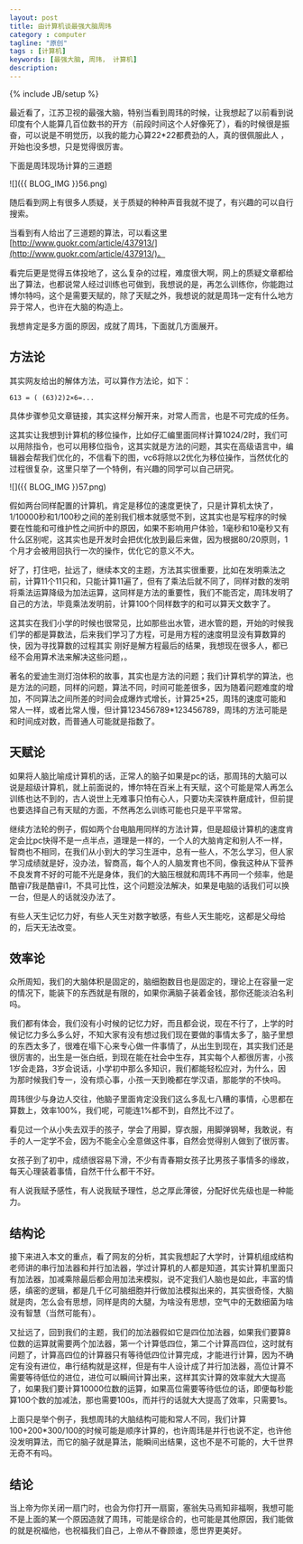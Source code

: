 ```yaml
---
layout: post
title: 由计算机谈最强大脑周玮
category : computer
tagline: "原创"
tags : [计算机]
keywords: [最强大脑, 周玮， 计算机]
description: 
---
```

{% include JB/setup %}

最近看了，江苏卫视的最强大脑，特别当看到周玮的时候，让我想起了以前看到说印度有个人能算几百位数书的开方（前段时间这个人好像死了），看的时候很是振奋，可以说是不明觉历，以我的能力心算22\*22都费劲的人，真的很佩服此人 ，开始也没多想，只是觉得很厉害。

下面是周玮现场计算的三道题

![]({{ BLOG_IMG }}56.png)

随后看到网上有很多人质疑，关于质疑的种种声音我就不提了，有兴趣的可以自行搜索。

当看到有人给出了三道题的算法，可以看这里[http://www.guokr.com/article/437913/](http://www.guokr.com/article/437913/)。

看完后更是觉得五体投地了，这么复杂的过程，难度很大啊，网上的质疑文章都给出了算法，也都说常人经过训练也可做到，我想说的是，再怎么训练你，你能跑过博尔特吗，这个是需要天赋的，除了天赋之外，我想说的就是周玮一定有什么地方异于常人，也许在大脑的构造上。

我想肯定是多方面的原因，成就了周玮，下面就几方面展开。

## 方法论 ##

其实网友给出的解体方法，可以算作方法论，如下：

	613 = ( (63)2)2×6=...

具体步骤参见文章链接，其实这样分解开来，对常人而言，也是不可完成的任务。

这其实让我想到计算机的移位操作，比如仔汇编里面同样计算1024/2时，我们可以用除指令，也可以用移位指令，这其实就是方法的问题，其实在高级语言中，编辑器会帮我们优化的，不信看下的图，vc6将除以2优化为移位操作，当然优化的过程很复杂，这里只举了一个特例，有兴趣的同学可以自己研究。

![]({{ BLOG_IMG }}57.png)

假如两台同样配置的计算机，肯定是移位的速度更快了，只是计算机太快了，1/10000秒和1/100秒之间的差别我们根本就感觉不到，这其实也是写程序的时候要在性能和可维护性之间折中的原因，如果不影响用户体验，1毫秒和10毫秒又有什么区别呢，这其实也是开发时会把优化放到最后来做，因为根据80/20原则，1个月才会被用回执行一次的操作，优化它的意义不大。

好了，打住吧，扯远了，继续本文的主题，方法其实很重要，比如在发明乘法之前，计算11个11只和，只能计算11遍了，但有了乘法后就不同了，同样对数的发明将乘法运算降级为加法运算，这同样是方法的重要性，我们不能否定，周玮发明了自己的方法，毕竟乘法发明前，计算100个同样数字的和可以算天文数字了。

这其实在我们小学的时候也很常见，比如那些出水管，进水管的题，开始的时候我们学的都是算数法，后来我们学习了方程，可是用方程的速度明显没有算数算的快，因为寻找算数的过程其实 刚好是解方程最后的结果，我想现在很多人，都已经不会用算术法来解决这些问题，。

著名的爱迪生测灯泡体积的故事，其实也是方法的问题；我们计算机学的算法，也是方法的问题，同样的问题，算法不同，时间可能差很多，因为随着问题难度的增加，不同算法之间所差的时间会成爆炸式增长，计算25\*25，周玮的速度可能和常人一样，或者比常人慢，但计算123456789\*123456789，周玮的方法可能是和时间成对数，而普通人可能就是指数了。

## 天赋论 ##

如果将人脑比喻成计算机的话，正常人的脑子如果是pc的话，那周玮的大脑可以说是超级计算机，就上前面说的，博尔特在百米上有天赋，这个可能是常人再怎么训练也达不到的，古人说世上无难事只怕有心人，只要功夫深铁杵磨成针，但前提也要选择自己有天赋的方面，不然再怎么训练可能也只是平平常常。

继续方法轮的例子，假如两个台电脑用同样的方法计算，但是超级计算机的速度肯定会比pc快得不是一点半点，道理是一样的，一个人的大脑肯定和别人不一样，智商也不相同，在我们从小到大的学习生涯中，总有一些人，不怎么学习，但人家学习成绩就是好，没办法，智商高，每个人的人脑发育也不同，像我这种从下营养不良发育不好的可能不光是身体，我们的大脑压根就和周玮不再同一个频率，他是酷睿i7我是酷睿i1，不具可比性，这个问题没法解决，如果是电脑的话我们可以换一台，但是人的话就没办法了。

有些人天生记忆力好，有些人天生对数字敏感，有些人天生能吃，这都是父母给的，后天无法改变。

## 效率论 ##

众所周知，我们的大脑体积是固定的，脑细胞数目也是固定的，理论上在容量一定的情况下，能装下的东西就是有限的，如果你满脑子装着金钱，那你还能淡泊名利吗。

我们都有体会，我们没有小时候的记忆力好，而且都会说，现在不行了，上学的时候记忆力多么多么好，不知大家有没有想过我们现在要做的事情太多了，脑子里想的东西太多了，很难在塌下心来专心做一件事情了，从出生到现在，其实我们还是很厉害的，出生是一张白纸，到现在能在社会中生存，其实每个人都很厉害，小孩1岁会走路，3岁会说话，小学初中那么多知识，我们都能轻松应对，为什么，因为那时候我们专一，没有烦心事，小孩一天到晚都在学汉语，那能学的不快吗。

周玮很少与身边人交往，他脑子里面肯定没我们这么多乱七八糟的事情，心思都在算数上，效率100%，我们呢，可能连1%都不到，自然比不过了。

看见过一个从小失去双手的孩子，学会了用脚，穿衣服，用脚弹钢琴，我敢说，有手的人一定学不会，因为不能全心全意做这件事，自然会觉得别人做到了很厉害。

女孩子到了初中，成绩很容易下滑，不少有青春期女孩子比男孩子事情多的缘故，每天心理装着事情，自然干什么都干不好。

有人说我赋予感性，有人说我赋予理性，总之厚此薄彼，分配好优先级也是一种能力。

## 结构论 ##

接下来进入本文的重点，看了网友的分析，其实我想起了大学时，计算机组成结构老师讲的串行加法器和并行加法器，学过计算机的人都是知道，其实计算机里面只有加法器，加减乘除最后都会用加法来模拟，说不定我们人脑也是如此，丰富的情感，缜密的逻辑，都是几千亿可脑细胞并行做加法模拟出来的，其实很奇怪，大脑就是肉，怎么会有思想，同样是肉的大腿，为啥没有思想，空气中的无数细菌为啥没有智慧（当然可能有）。

又扯远了，回到我们的主题，我们的加法器假如它是四位加法器，如果我们要算8位数的运算就需要两个加法器，第一个计算低四位，第二个计算高四位，这时就有问题了，计算高四位的计算器只有等待低四位计算完成，才能进行计算，因为不确定有没有进位，串行结构就是这样，但是有牛人设计成了并行加法器，高位计算不需要等待低位的进位，进位可以瞬间计算出来，这样其实计算的效率就大大提高了，如果我们要计算10000位数的运算，如果高位需要等待低位的话，即便每秒能算100个数的加减法，那也需要100s，而并行的话就大大提高了效率，只需要1s。

上面只是举个例子，我想周玮的大脑结构可能和常人不同，我们计算100+200\*300/100的时候可能是顺序计算的，也许周玮是并行也说不定，也许他没发明算法，而它的脑子就是算法，能瞬间出结果，这也不是不可能的，大千世界无奇不有吗。

## 结论 ##

当上帝为你关闭一扇门时，也会为你打开一扇窗，塞翁失马焉知非福啊，我想可能不是上面的某一个原因造就了周玮，可能是综合的，也可能是其他原因，我们能做的就是祝福他，也祝福我们自己，上帝从不眷顾谁，愿世界更美好。

 

 

 